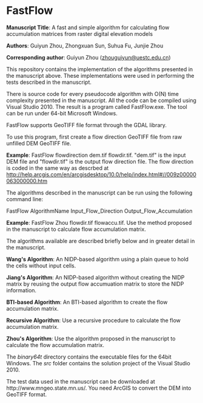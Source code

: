 # FastFlow
**Manuscript Title**: A fast and simple algorithm for calculating flow accumulation matrices from raster digital elevation models

**Authors**: Guiyun Zhou, Zhongxuan Sun, Suhua Fu, Junjie Zhou

**Corresponding author**: Guiyun Zhou (zhouguiyun@uestc.edu.cn)

This repository contains the implementation of the algorithms presented in the manuscript above. These implementations were used in performing the tests described in the manuscript.

There is source code for every pseudocode algorithm with O(N) time complexity presented in the manuscript. All the code can be compiled using Visual Studio 2010. The result is a program called FastFlow.exe. The tool can be run under 64-bit Microsoft Windows.

FastFlow supports GeoTIFF file format through the GDAL library.

To use this program, first create a flow direction GeoTIFF file from raw unfilled DEM GeoTIFF file.

**Example**: FastFlow flowdirection dem.tif flowdir.tif. "dem.tif" is the input DEM file and "flowdir.tif" is the output flow direction file. The flow direction is coded in the same way as descrbed at http://help.arcgis.com/en/arcgisdesktop/10.0/help/index.html#//009z00000063000000.htm

The algorithms described in the manuscript can be run using the following command line:

FastFlow AlgorithmName Input_Flow_Direction Output_Flow_Accumulation

**Example**: FastFlow Zhou flowdir.tif flowaccu.tif. Use the method proposed in the manuscript to calculate flow accumulation matrix.

The algorithms available are described briefly below and in greater detail in the manuscript.

**Wang's Algorithm**: An NIDP-based algorithm using a plain queue to hold the cells without input cells.

**Jiang's Algorithm**: An NIDP-based algorithm without creating the NIDP matrix by reusing the output flow accumuation matrix to store the NIDP information.

**BTI-based Algorithm**: An BTI-based algorithm to create the flow accumulation matrix.

**Recursive Algorithm**: Use a recursive procedure to calculate the flow accumulation matrix.

**Zhou's Algorithm**: Use the algorithm proposed in the manuscript to calculate the flow accumulation matrix.

<p>The <i>binary64t</i> directory contains the executable files for the 64bit Windows. The <i>src</i> folder contains the solution project of the Visual Studio 2010.

<p> The test data used in the manuscript can be downloaded at http://www.mngeo.state.mn.us/. You need ArcGIS to convert the DEM into GeoTIFF format.

